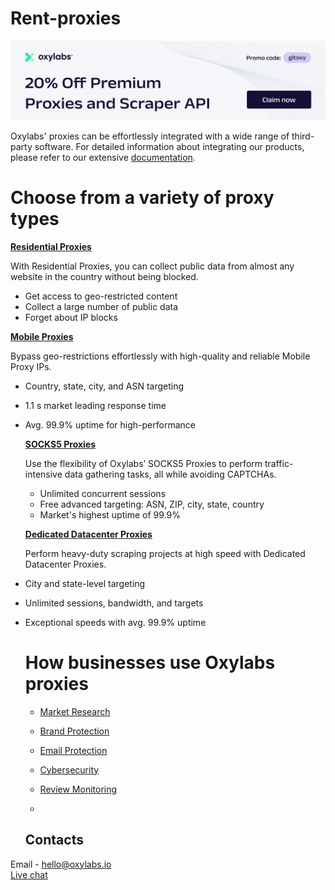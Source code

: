 # Rent-proxies

[![Oxylabs promo code](https://raw.githubusercontent.com/oxylabs/product-integrations/refs/heads/master/Affiliate-Universal-1090x275.png)](https://oxylabs.go2cloud.org/aff_c?offer_id=7&aff_id=877&url_id=112)

Oxylabs' proxies can be effortlessly integrated with a wide range of third-party software. For detailed information about integrating our products, please refer to our extensive [documentation](https://developers.oxylabs.io/?_gl=1*pf53jr*_gcl_aw*R0NMLjE3MDg2ODkyNzMuQ2owS0NRaUFvZUd1QmhDQkFSSXNBR2ZLWTd3QXVHdjRFWlV6NkNYZmYwaEhUZFJhdDZ1eFJyVDV0a2R1ZlBUNkFZVTBJUHZLN01tMVZOWWFBbERQRUFMd193Y0I.*_gcl_au*MTc2MDgxNTAwNC4xNzA1OTI3MzM0`).


# Choose from a variety of proxy types

[**Residential Proxies**](https://oxylabs.io/products/residential-proxy-pool)

With Residential Proxies, you can collect public data from almost any website in the country without being blocked.

- Get access to geo-restricted content
- Collect a large number of public data
- Forget about IP blocks

[**Mobile Proxies**](https://oxylabs.io/products/mobile-proxies)

Bypass geo-restrictions effortlessly with high-quality and reliable Mobile Proxy IPs.

- Country, state, city, and ASN targeting
- 1.1 s market leading response time
- Avg. 99.9% uptime for high-performance

  [**SOCKS5 Proxies**](https://oxylabs.io/products/socks5-proxies)

  Use the flexibility of Oxylabs’ SOCKS5 Proxies to perform traffic-intensive data gathering tasks, all while avoiding CAPTCHAs.

  - Unlimited concurrent sessions
  - Free advanced targeting: ASN, ZIP, city, state, country
  - Market's highest uptime of 99.9%
 
  [**Dedicated Datacenter Proxies**](https://oxylabs.io/products/datacenter-proxies/dedicated-datacenter-proxies)

  Perform heavy-duty scraping projects at high speed with Dedicated Datacenter Proxies.

- City and state-level targeting
- Unlimited sessions, bandwidth, and targets
- Exceptional speeds with avg. 99.9% uptime


  # How businesses use Oxylabs proxies

  
    - [Market Research](https://oxylabs.io/solutions/market-research)
    - [Brand Protection](https://oxylabs.io/solutions/brand-protection-industry)
    - [Email Protection](https://oxylabs.io/solutions/email-protection)
    - [Cybersecurity](https://oxylabs.io/solutions/cybersecurity-industry)
    - [Review Monitoring](https://oxylabs.io/solutions/review-monitoring)
 
    -    
  ## Contacts
Email - hello@oxylabs.io
<br><a href="https://oxylabs.drift.click/oxybot">Live chat</a>

